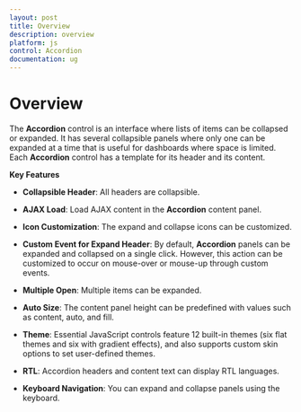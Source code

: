 ```yaml
---
layout: post
title: Overview
description: overview
platform: js
control: Accordion 
documentation: ug
---
```


# Overview

The **Accordion** control is an interface where lists of items can be collapsed or expanded. It has several collapsible panels where only one can be expanded at a time that is useful for dashboards where space is limited. Each **Accordion** control has a template for its header and its content.

**Key Features**

* **Collapsible Header**: All headers are collapsible. 

* **AJAX Load**: Load AJAX content in the **Accordion** content panel.

* **Icon Customization**: The expand and collapse icons can be customized.

* **Custom Event for Expand Header**: By default, **Accordion** panels can be expanded and collapsed on a single click. However, this action can be customized to occur on mouse-over or mouse-up through custom events.

* **Multiple Open**: Multiple items can be expanded.

* **Auto Size**: The content panel height can be predefined with values such as content, auto, and fill.

* **Theme**: Essential JavaScript controls feature 12 built-in themes (six flat themes and six with gradient effects), and also supports custom skin options to set user-defined themes.

* **RTL**: Accordion headers and content text can display RTL languages. 

* **Keyboard Navigation**: You can expand and collapse panels using the keyboard. 



